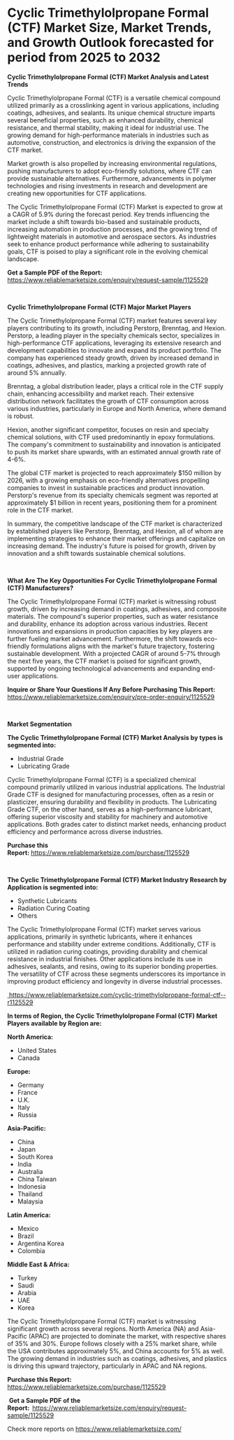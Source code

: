 <p><h1>Cyclic Trimethylolpropane Formal (CTF) Market Size, Market Trends, and Growth Outlook forecasted for period from 2025 to 2032</h1></p><p><strong>Cyclic Trimethylolpropane Formal (CTF) Market Analysis and Latest Trends</strong></p>
<p><p>Cyclic Trimethylolpropane Formal (CTF) is a versatile chemical compound utilized primarily as a crosslinking agent in various applications, including coatings, adhesives, and sealants. Its unique chemical structure imparts several beneficial properties, such as enhanced durability, chemical resistance, and thermal stability, making it ideal for industrial use. The growing demand for high-performance materials in industries such as automotive, construction, and electronics is driving the expansion of the CTF market.</p><p>Market growth is also propelled by increasing environmental regulations, pushing manufacturers to adopt eco-friendly solutions, where CTF can provide sustainable alternatives. Furthermore, advancements in polymer technologies and rising investments in research and development are creating new opportunities for CTF applications.</p><p>The Cyclic Trimethylolpropane Formal (CTF) Market is expected to grow at a CAGR of 5.9% during the forecast period. Key trends influencing the market include a shift towards bio-based and sustainable products, increasing automation in production processes, and the growing trend of lightweight materials in automotive and aerospace sectors. As industries seek to enhance product performance while adhering to sustainability goals, CTF is poised to play a significant role in the evolving chemical landscape.</p></p>
<p><strong>Get a Sample PDF of the Report:&nbsp;</strong> <a href="https://www.reliablemarketsize.com/enquiry/request-sample/1125529?utm_campaign=2005&utm_medium=2&utm_source=Github&utm_content=ia&utm_term=01022025&utm_id=cyclic-trimethylolpropane-formal-ctf">https://www.reliablemarketsize.com/enquiry/request-sample/1125529</a></p>
<p>&nbsp;</p>
<p><strong>Cyclic Trimethylolpropane Formal (CTF) Major Market Players</strong></p>
<p><p>The Cyclic Trimethylolpropane Formal (CTF) market features several key players contributing to its growth, including Perstorp, Brenntag, and Hexion. Perstorp, a leading player in the specialty chemicals sector, specializes in high-performance CTF applications, leveraging its extensive research and development capabilities to innovate and expand its product portfolio. The company has experienced steady growth, driven by increased demand in coatings, adhesives, and plastics, marking a projected growth rate of around 5% annually.</p><p>Brenntag, a global distribution leader, plays a critical role in the CTF supply chain, enhancing accessibility and market reach. Their extensive distribution network facilitates the growth of CTF consumption across various industries, particularly in Europe and North America, where demand is robust.</p><p>Hexion, another significant competitor, focuses on resin and specialty chemical solutions, with CTF used predominantly in epoxy formulations. The company's commitment to sustainability and innovation is anticipated to push its market share upwards, with an estimated annual growth rate of 4-6%.</p><p>The global CTF market is projected to reach approximately $150 million by 2026, with a growing emphasis on eco-friendly alternatives propelling companies to invest in sustainable practices and product innovation. Perstorp's revenue from its specialty chemicals segment was reported at approximately $1 billion in recent years, positioning them for a prominent role in the CTF market.</p><p>In summary, the competitive landscape of the CTF market is characterized by established players like Perstorp, Brenntag, and Hexion, all of whom are implementing strategies to enhance their market offerings and capitalize on increasing demand. The industry's future is poised for growth, driven by innovation and a shift towards sustainable chemical solutions.</p></p>
<p>&nbsp;</p>
<p><strong>What Are The Key Opportunities For Cyclic Trimethylolpropane Formal (CTF) Manufacturers?</strong></p>
<p><p>The Cyclic Trimethylolpropane Formal (CTF) market is witnessing robust growth, driven by increasing demand in coatings, adhesives, and composite materials. The compound's superior properties, such as water resistance and durability, enhance its adoption across various industries. Recent innovations and expansions in production capacities by key players are further fueling market advancement. Furthermore, the shift towards eco-friendly formulations aligns with the market's future trajectory, fostering sustainable development. With a projected CAGR of around 5-7% through the next five years, the CTF market is poised for significant growth, supported by ongoing technological advancements and expanding end-user applications.</p></p>
<p><strong>Inquire or Share Your Questions If Any Before Purchasing This Report:</strong> <a href="https://www.reliablemarketsize.com/enquiry/pre-order-enquiry/1125529?utm_campaign=2005&utm_medium=2&utm_source=Github&utm_content=ia&utm_term=01022025&utm_id=cyclic-trimethylolpropane-formal-ctf">https://www.reliablemarketsize.com/enquiry/pre-order-enquiry/1125529</a></p>
<p>&nbsp;</p>
<p><strong>Market Segmentation</strong></p>
<p><strong>The Cyclic Trimethylolpropane Formal (CTF) Market Analysis by types is segmented into:</strong></p>
<p><ul><li>Industrial Grade</li><li>Lubricating Grade</li></ul></p>
<p><p>Cyclic Trimethylolpropane Formal (CTF) is a specialized chemical compound primarily utilized in various industrial applications. The Industrial Grade CTF is designed for manufacturing processes, often as a resin or plasticizer, ensuring durability and flexibility in products. The Lubricating Grade CTF, on the other hand, serves as a high-performance lubricant, offering superior viscosity and stability for machinery and automotive applications. Both grades cater to distinct market needs, enhancing product efficiency and performance across diverse industries.</p></p>
<p><strong>Purchase this Report:&nbsp;</strong><a href="https://www.reliablemarketsize.com/purchase/1125529?utm_campaign=2005&utm_medium=2&utm_source=Github&utm_content=ia&utm_term=01022025&utm_id=cyclic-trimethylolpropane-formal-ctf">https://www.reliablemarketsize.com/purchase/1125529</a></p>
<p>&nbsp;</p>
<p><strong>The Cyclic Trimethylolpropane Formal (CTF) Market Industry Research by Application is segmented into:</strong></p>
<p><ul><li>Synthetic Lubricants</li><li>Radiation Curing Coating</li><li>Others</li></ul></p>
<p><p>The Cyclic Trimethylolpropane Formal (CTF) market serves various applications, primarily in synthetic lubricants, where it enhances performance and stability under extreme conditions. Additionally, CTF is utilized in radiation curing coatings, providing durability and chemical resistance in industrial finishes. Other applications include its use in adhesives, sealants, and resins, owing to its superior bonding properties. The versatility of CTF across these segments underscores its importance in improving product efficiency and longevity in diverse industrial processes.</p></p>
<p><a href="https://www.reliablemarketsize.com/cyclic-trimethylolpropane-formal-ctf--r1125529?utm_campaign=2005&utm_medium=2&utm_source=Github&utm_content=ia&utm_term=01022025&utm_id=cyclic-trimethylolpropane-formal-ctf">&nbsp;https://www.reliablemarketsize.com/cyclic-trimethylolpropane-formal-ctf--r1125529</a></p>
<p><strong>In terms of Region, the Cyclic Trimethylolpropane Formal (CTF) Market Players available by Region are:</strong></p>
<p>
    <p> <strong> North America: </strong>
        <ul>
            <li>United States</li>
            <li>Canada</li>
        </ul>
        </p> 
    <p> <strong> Europe: </strong>
        <ul>
            <li>Germany</li>
            <li>France</li>
            <li>U.K.</li>
            <li>Italy</li>
            <li>Russia</li>
        </ul>
        </p> 
    <p> <strong> Asia-Pacific: </strong>
        <ul>
            <li>China</li>
            <li>Japan</li>
            <li>South Korea</li>
            <li>India</li>
            <li>Australia</li>
            <li>China Taiwan</li>
            <li>Indonesia</li>
            <li>Thailand</li>
            <li>Malaysia</li>
        </ul>
        </p> 
    <p> <strong> Latin America: </strong>
        <ul>
            <li>Mexico</li>
            <li>Brazil</li>
            <li>Argentina Korea</li>
            <li>Colombia</li>
        </ul>
        </p> 
    <p> <strong> Middle East & Africa: </strong>
        <ul>
            <li>Turkey</li>
            <li>Saudi</li>
            <li>Arabia</li>
            <li>UAE</li>
            <li>Korea</li>
        </ul>
    </p>
    </p>
<p><p>The Cyclic Trimethylolpropane Formal (CTF) market is witnessing significant growth across several regions. North America (NA) and Asia-Pacific (APAC) are projected to dominate the market, with respective shares of 35% and 30%. Europe follows closely with a 25% market share, while the USA contributes approximately 5%, and China accounts for 5% as well. The growing demand in industries such as coatings, adhesives, and plastics is driving this upward trajectory, particularly in APAC and NA regions.</p></p>
<p><strong>Purchase this Report: </strong><a href="https://www.reliablemarketsize.com/purchase/1125529?utm_campaign=2005&utm_medium=2&utm_source=Github&utm_content=ia&utm_term=01022025&utm_id=cyclic-trimethylolpropane-formal-ctf">https://www.reliablemarketsize.com/purchase/1125529</a></p>
<p>&nbsp;<strong>Get a Sample PDF of the Report:&nbsp;&nbsp;</strong><a href="https://www.reliablemarketsize.com/enquiry/request-sample/1125529?utm_campaign=2005&utm_medium=2&utm_source=Github&utm_content=ia&utm_term=01022025&utm_id=cyclic-trimethylolpropane-formal-ctf">https://www.reliablemarketsize.com/enquiry/request-sample/1125529</a></p>
<p><strong></strong></p>
<p>Check more reports on <a href="https://www.reliablemarketsize.com/?utm_campaign=2005&utm_medium=2&utm_source=Github&utm_content=ia&utm_term=01022025&utm_id=cyclic-trimethylolpropane-formal-ctf">https://www.reliablemarketsize.com/</a></p>